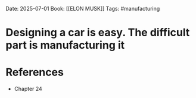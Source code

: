 Date: 2025-07-01
Book: [[ELON MUSK]]
Tags: #manufacturing 
# Designing a car is easy. The difficult part is manufacturing it

# References
- Chapter 24